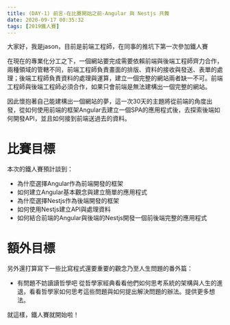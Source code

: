 ```yaml
---
title: (DAY-1) 前言-在比賽開始之前-Angular 與 Nestjs 共舞
date: 2020-09-17 00:35:32
tags: [2019鐵人賽]
---
```

大家好，我是jason，目前是前端工程師，在同事的推坑下第一次參加鐵人賽


在現在的專業化分工之下，一個網站要完成需要依賴前端與後端工程師齊力合作，兩種領域的管轄不同，前端工程師負責畫面的排版、資料的接收與發送、表單的處理；後端工程師負責資料的處理與運算，建立一個完整的網站兩者缺一不可。前端工程師與後端工程師必須合作，如果只會前端是無法建構出一個完整的網站。


因此懷抱著自己能建構出一個網站的夢，這一次30天的主題將從前端的角度出發，從如何使用前端的框架Angular去建立一個SPA的應用程式後，去探索後端如何開發API，並且如何接到前端送過去的資料。

# 比賽目標

本次的鐵人賽預計談到：
- 為什麼選擇Angular作為前端開發的框架
- 如何建立Angular基本觀念與建立簡單的應用程式
- 為什麼選擇Nestjs作為後端開發的框架
- 如何使用Nestjs建立API與處理資料
- 如何結合前端的Angular與後端的Nestjs開發一個前後端完整的應用程式

# 額外目標

另外還打算寫下一些比寫程式還要重要的觀念乃至人生問題的番外篇：
- 有問題不妨讀讀哲學吧
從哲學家經典看看他們如何思考系統的架構與人生的進退，看看哲學家如何思考這些問題與如何提出解決問題的辦法。提供更多想法。


就這樣，鐵人賽就開始啦！
